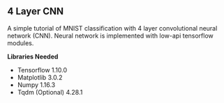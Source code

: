 ## 4 Layer CNN
A simple tutorial of MNIST classification with 4 layer convolutional neural network (CNN). Neural network is implemented with low-api tensorflow modules.

**Libraries Needed**

- Tensorflow 		1.10.0
- Matplotlib 		3.0.2
- Numpy			1.16.3
- Tqdm (Optional) 	4.28.1


